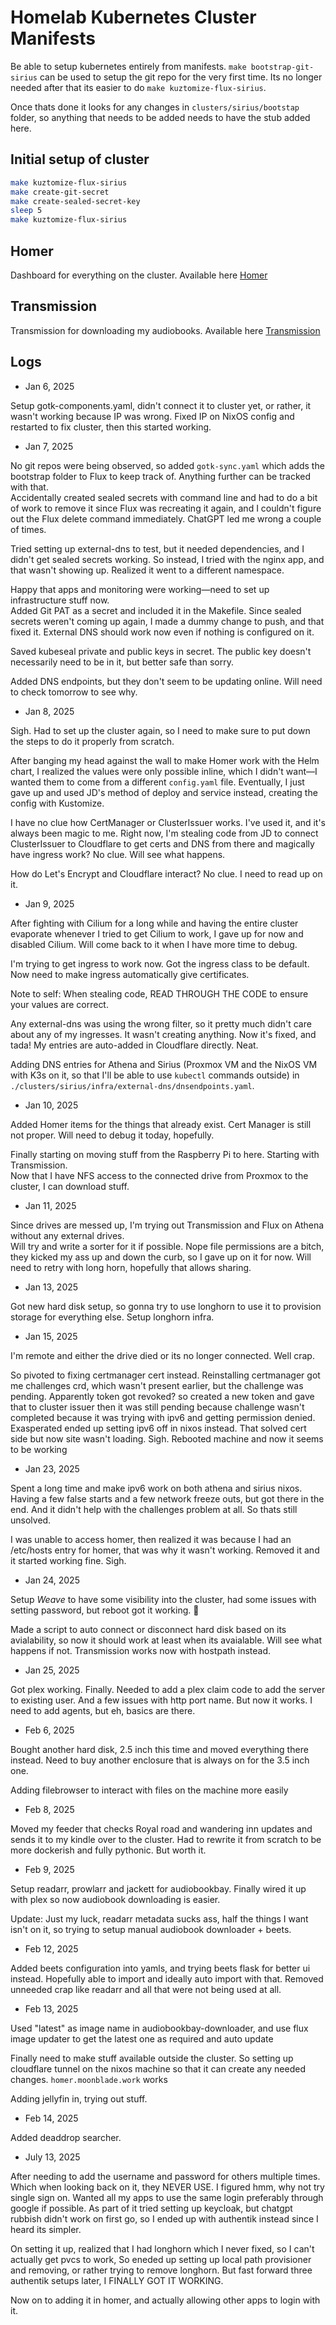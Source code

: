# Homelab Kubernetes Cluster Manifests

Be able to setup kubernetes entirely from manifests.
`make bootstrap-git-sirius` can be used to setup the git repo for the very first time. Its no longer needed after that its easier to do `make kuztomize-flux-sirius`.

Once thats done it looks for any changes in `clusters/sirius/bootstap` folder, so anything that needs to be added needs to have the stub added here.

## Initial setup of cluster

```bash
make kuztomize-flux-sirius
make create-git-secret
make create-sealed-secret-key
sleep 5
make kuztomize-flux-sirius

```

## Homer

Dashboard for everything on the cluster. Available here [Homer](homer.sirius.moonblade.work)

## Transmission

Transmission for downloading my audiobooks. Available here [Transmission](transmission.sirius.moonblade.work)

## Logs

- Jan 6, 2025  

Setup gotk-components.yaml, didn't connect it to cluster yet, or rather, it wasn't working because IP was wrong. Fixed IP on NixOS config and restarted to fix cluster, then this started working.

- Jan 7, 2025  

No git repos were being observed, so added `gotk-sync.yaml` which adds the bootstrap folder to Flux to keep track of. Anything further can be tracked with that.  
Accidentally created sealed secrets with command line and had to do a bit of work to remove it since Flux was recreating it again, and I couldn't figure out the Flux delete command immediately. ChatGPT led me wrong a couple of times.  

Tried setting up external-dns to test, but it needed dependencies, and I didn't get sealed secrets working. So instead, I tried with the nginx app, and that wasn't showing up. Realized it went to a different namespace.  

Happy that apps and monitoring were working—need to set up infrastructure stuff now.  
Added Git PAT as a secret and included it in the Makefile. Since sealed secrets weren't coming up again, I made a dummy change to push, and that fixed it. External DNS should work now even if nothing is configured on it.  

Saved kubeseal private and public keys in secret. The public key doesn't necessarily need to be in it, but better safe than sorry.  

Added DNS endpoints, but they don't seem to be updating online. Will need to check tomorrow to see why.

- Jan 8, 2025  

Sigh. Had to set up the cluster again, so I need to make sure to put down the steps to do it properly from scratch.  

After banging my head against the wall to make Homer work with the Helm chart, I realized the values were only possible inline, which I didn't want—I wanted them to come from a different `config.yaml` file. Eventually, I just gave up and used JD's method of deploy and service instead, creating the config with Kustomize.  

I have no clue how CertManager or ClusterIssuer works. I've used it, and it's always been magic to me. Right now, I'm stealing code from JD to connect ClusterIssuer to Cloudflare to get certs and DNS from there and magically have ingress work? No clue. Will see what happens.  

How do Let's Encrypt and Cloudflare interact? No clue. I need to read up on it.

- Jan 9, 2025  

After fighting with Cilium for a long while and having the entire cluster evaporate whenever I tried to get Cilium to work, I gave up for now and disabled Cilium. Will come back to it when I have more time to debug.  

I'm trying to get ingress to work now. Got the ingress class to be default. Now need to make ingress automatically give certificates.  

Note to self: When stealing code, READ THROUGH THE CODE to ensure your values are correct.  

Any external-dns was using the wrong filter, so it pretty much didn't care about any of my ingresses. It wasn't creating anything. Now it's fixed, and tada! My entries are auto-added in Cloudflare directly. Neat.  

Adding DNS entries for Athena and Sirius (Proxmox VM and the NixOS VM with K3s on it, so that I'll be able to use `kubectl` commands outside) in `./clusters/sirius/infra/external-dns/dnsendpoints.yaml`.

- Jan 10, 2025  

Added Homer items for the things that already exist. Cert Manager is still not proper. Will need to debug it today, hopefully.  

Finally starting on moving stuff from the Raspberry Pi to here. Starting with Transmission.  
Now that I have NFS access to the connected drive from Proxmox to the cluster, I can download stuff.

- Jan 11, 2025  

Since drives are messed up, I'm trying out Transmission and Flux on Athena without any external drives.  
Will try and write a sorter for it if possible. Nope file permissions are a bitch, they kicked my ass up and down the curb, so I gave up on it for now.
Will need to retry with long horn, hopefully that allows sharing.

- Jan 13, 2025

Got new hard disk setup, so gonna try to use longhorn to use it to provision storage for everything else. Setup longhorn infra.

- Jan 15, 2025

I'm remote and either the drive died or its no longer connected. Well crap.

So pivoted to fixing certmanager cert instead. Reinstalling certmanager got me challenges crd, which wasn't present earlier, but the challenge was pending.
Apparently token got revoked? so created a new token and gave that to cluster issuer then it was still pending because challenge wasn't completed because it was trying with ipv6 and getting permission denied.
Exasperated ended up setting ipv6 off in nixos instead. That solved cert side but now site wasn't loading. Sigh.
Rebooted machine and now it seems to be working

- Jan 23, 2025

Spent a long time and make ipv6 work on both athena and sirius nixos. Having a few false starts and a few network freeze outs, but got there in the end. And it didn't help with the challenges problem at all. So thats still unsolved.

I was unable to access homer, then realized it was because I had an /etc/hosts entry for homer, that was why it wasn't working. Removed it and it started working fine. Sigh.

- Jan 24, 2025

Setup *Weave* to have some visibility into the cluster, had some issues with setting password, but reboot got it working. :shrug:

Made a script to auto connect or disconnect hard disk based on its avialability, so now it should work at least when its avaialable. Will see what happens if not. Transmission works now with hostpath instead.

- Jan 25, 2025

Got plex working. Finally. Needed to add a plex claim code to add the server to existing user. And a few issues with http port name.
But now it works. I need to add agents, but eh, basics are there.

- Feb 6, 2025

Bought another hard disk, 2.5 inch this time and moved everything there instead. Need to buy another enclosure that is always on for the 3.5 inch one.

Adding filebrowser to interact with files on the machine more easily

- Feb 8, 2025

Moved my feeder that checks Royal road and wandering inn updates and sends it to my kindle over to the cluster. Had to rewrite it from scratch to be more dockerish and fully pythonic. But worth it.

- Feb 9, 2025

Setup readarr, prowlarr and jackett for audiobookbay. Finally wired it up with plex so now audiobook downloading is easier.

Update: Just my luck, readarr metadata sucks ass, half the things I want isn't on it, so trying to setup manual audiobook downloader + beets.

- Feb 12, 2025

Added beets configuration into yamls, and trying beets flask for better ui instead. Hopefully able to import and ideally auto import with that.
Removed unneeded crap like readarr and all that were not being used at all.

- Feb 13, 2025

Used "latest" as image name in audiobookbay-downloader, and use flux image updater to get the latest one as required and auto update

Finally need to make stuff available outside the cluster. So setting up cloudflare tunnel on the nixos machine so that it can create any needed changes. `homer.moonblade.work` works

Adding jellyfin in, trying out stuff.

- Feb 14, 2025

Added deaddrop searcher.

- July 13, 2025

After needing to add the username and password for others multiple times. Which when looking back on it, they NEVER USE. I figured hmm, why not try single sign on. Wanted all my apps to use the same login preferably through google if possible.
As part of it tried setting up keycloak, but chatgpt rubbish didn't work on first go, so I ended up with authentik instead since I heard its simpler.

On setting it up, realized that I had longhorn which I never fixed, so I can't actually get pvcs to work, So eneded up setting up local path provisioner and removing, or rather trying to remove longhorn.
But fast forward three authentik setups later, I FINALLY GOT IT WORKING.

Now on to adding it in homer, and actually allowing other apps to login with it.
